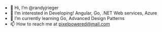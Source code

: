- 👋 Hi, I’m @randyjrieger
- 👀 I’m interested in Developing! Angular, Go, .NET Web services, Azure
- 🌱 I’m currently learning Go, Advanced Design Patterns
- 📫 How to reach me at pixelpowered@mail.com

<!---
randyjrieger/randyjrieger is a ✨ special ✨ repository because its `README.md` (this file) appears on your GitHub profile.
You can click the Preview link to take a look at your changes.
--->
